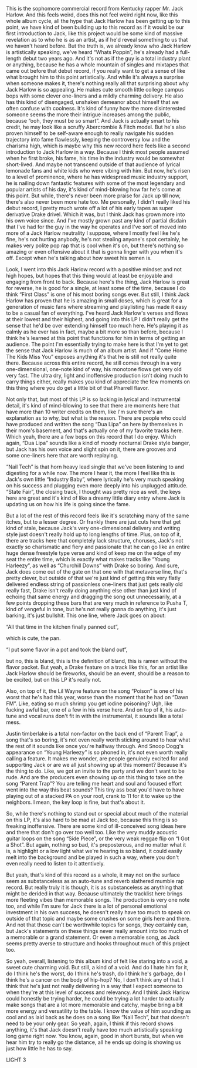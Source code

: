 This is the sophomore commercial record from Kentucky rapper Mr. Jack Harlow. And this feels weird, does this not feel weird right now, like this whole album cycle, all the hype that Jack Harlow has been getting up to this point, we have kind of been building up to this record as if it would be our first introduction to Jack, like this project would be some kind of massive revelation as to who he is as an artist, as if he'd reveal something to us that we haven't heard before. But the truth is, we already know who Jack Harlow is artistically speaking, we've heard “Whats Poppin”, he's already had a full-length debut two years ago. And it's not as if the guy is a total industry plant or anything, because he has a whole mountain of singles and mixtapes that came out before that debut record, if you really want to get a sense of like what brought him to this point artistically. And while it's always a surprise when someone makes it, there's nothing really all that surprising about why Jack Harlow is so appealing. He makes cute smooth little college campus bops with some clever one-liners and a mildly charming delivery. He also has this kind of disengaged, unshaken demeanor about himself that we often confuse with coolness. It's kind of funny how the more disinterested someone seems the more their intrigue increases among the public, because “ooh, they must be so smart”. And Jack is actually smart to his credit, he may look like a scruffy Abercrombie & Fitch model. But he's also proven himself to be self-aware enough to really navigate his sudden trajectory into fame flawlessly, keeping the controversy low and the charisma high, which is maybe why this new record here feels like a second introduction to Jack Harlow in a way. Because I think most people assumed when he first broke, his fame, his time in the industry would be somewhat short-lived. And maybe not transcend outside of that audience of lyrical lemonade fans and white kids who were vibing with him. But now, he's risen to a level of prominence, where he has widespread music industry support, he is nailing down fantastic features with some of the most legendary and popular artists of his day, it's kind of mind-blowing how far he's come at this point. But while, there's never been more praise for Jack up till now, there's also never been more hate too. Me personally, I didn't really liked his debut record, I pretty much wrote off a lot of his early tapes as super derivative Drake drivel. Which it was, but I think Jack has grown more into his own voice since. And I've mostly grown past any kind of partial disdain that I've had for the guy in the way he operates and I've sort of moved into more of a Jack Harlow neutrality I suppose, where I mostly feel like he's fine, he's not hurting anybody, he's not stealing anyone's spot certainly, he makes very polite pop rap that is cool when it's on, but there's nothing so amazing or even offensive about it that is gonna linger with you when it's off. Except when he's talking about how sweet his semen is.

Look, I went into this Jack Harlow record with a positive mindset and not high hopes, but hopes that this thing would at least be enjoyable and engaging from front to back. Because here's the thing, Jack Harlow is great for reverse, he is good for a single, at least some of the time, because I do think “First Class” is one of his most boring songs ever. But still, I think Jack Harlow has proven that he is amazing in small doses, which is great for a generation of music fans where streaming and playlisting has made it easy to be a casual fan of everything. I've heard Jack Harlow's verses and flows at their lowest and their highest, and going into this LP I didn't really get the sense that he'd be over extending himself too much here. He's playing it as calmly as he ever has in fact, maybe a bit more so than before, because I think he's learned at this point that functions for him in terms of getting an audience. The point I'm essentially trying to make here is that I'm yet to get the sense that Jack Harlow is much of an album artist. And if “Come Home The Kids Miss You” exposes anything it's that he is still not really quite there. Because across this entire record, he still comes through in a very one-dimensional, one-note kind of way, his monotone flows get very old very fast. The ultra dry, light and inoffensive production isn't doing much to carry things either, really makes you kind of appreciate the few moments on this thing where you do get a little bit of that Pharrell flavor.

Not only that, but most of this LP is so lacking in lyrical and instrumental detail, it's kind of mind-blowing to see that there are moments here that have more than 10 writer credits on them, like I'm sure there's an explanation as to why, but what is the reason. There are people who could have produced and written the song “Dua Lipa” on here by themselves in their mom's basement, and that's actually one of my favorite tracks here. Which yeah, there are a few bops on this record that I do enjoy. Which again, “Dua Lipa” sounds like a kind of moody nocturnal Drake style banger, but Jack has his own voice and slight spin on it, there are grooves and some one-liners here that are worth replaying.

“Nail Tech” is that horn heavy lead single that we've been listening to and digesting for a while now. The more I hear it, the more I feel like this is Jack's own little “Industry Baby”, where lyrically he's very much speaking on his success and plugging even more deeply into his unplugged attitude. “State Fair”, the closing track, I thought was pretty nice as well, the keys here are great and it's kind of like a dreamy little diary entry where Jack is updating us on how his life is going since the fame.

But a lot of the rest of this record feels like it's scratching many of the same itches, but to a lesser degree. Or frankly there are just cuts here that get kind of stale, because Jack's very one-dimensional delivery and writing style just doesn't really hold up to long lengths of time. Plus, on top of it, there are tracks here that completely lack structure, choruses, Jack's not exactly so charismatic and fiery and passionate that he can go like an entire huge dense freestyle type verse and kind of keep me on the edge of my seat the entire time, which is exactly what makes tracks like “Young Harleezy”, as well as “Churchill Downs” with Drake so boring. And sure, Jack does come out of the gate on that one with that metaverse line, that's pretty clever, but outside of that we're just kind of getting this very flatly delivered endless string of passionless one-liners that just gets really old really fast, Drake isn't really doing anything else other than just kind of echoing that same energy and dragging the song out unnecessarily, at a few points dropping these bars that are very much in reference to Pusha T, kind of vengeful in tone, but he's not really gonna do anything, it's just barking, it's just bullshit. This one line, where Jack goes on about:

“All that time in the kitchen finally panned out”,

which is cute, the pan.

“I put some flavor in a pot and took the bland out”,

but no, this is bland, this is the definition of bland, this is ramen without the flavor packet. But yeah, a Drake feature on a track like this, for an artist like Jack Harlow should be fireworks, should be an event, should be a reason to be excited, but on this LP it's really not.

Also, on top of it, the Lil Wayne feature on the song “Poison” is one of his worst that he's had this year, worse than the moment that he had on “Dawn FM”. Like, eating so much shrimp you get iodine poisoning? Ugh, like fucking awful bar, one of a few in his verse here. And on top of it, his auto-tune and vocal runs don't fit in with the instrumental, it sounds like a total mess.

Justin timberlake is a total non-factor on the back end of “Parent Trap”, a song that's so boring, it's not even really worth sticking around to hear what the rest of it sounds like once you're halfway through. And Snoop Dogg's appearance on “Young Harleezy” is so phoned in, it's not even worth really calling a feature. It makes me wonder, are people genuinely excited for and supporting Jack or are we all just showing up at this moment? Because it's the thing to do. Like, we got an invite to the party and we don't want to be rude. And are the producers even showing up on this thing to take on the song “Parent Trap”? You are telling me heart and soul and focused effort went into the way this beat sounds? This tiny ass beat you'd have to have playing out of a stacked PA on your roof, crank to 11 for it to wake up the neighbors. I mean, the key loop is fine, but that's about it.

So, while there's nothing to stand out or special about much of the material on this LP, it's also hard to be mad at Jack too, because this thing is so freaking inoffensive. There are some kind of ill-conceived song ideas here and there that don't go over too well too. Like the very muddy acoustic guitar loops on the song “Side Piece”, or the very weak reggae flip on “I Got a Shot”. But again, nothing so bad, it's preposterous, and no matter what it is, a highlight or a low light what we're hearing is so bland, it could easily melt into the background and be played in such a way, where you don't even really need to listen to it attentively.

But yeah, that's kind of this record as a whole, it may not on the surface seem as substanceless as an auto-tune and reverb slathered mumble rap record. But really truly it is though, it is as substanceless as anything that might be derided in that way. Because ultimately the tracklist here brings more fleeting vibes than memorable songs. The production is very one note too, and while I'm sure for Jack there is a lot of personal emotional investment in his own success, he doesn't really have too much to speak on outside of that topic and maybe some crushes on some girls here and there. And not that those can't be worthwhile topics for songs, they certainly can, but Jack's statements on these things never really amount into too much of a memorable or a grand statement. Or even a memorable song, as Jack seems pretty averse to structure and hooks throughout much of this project too.

So yeah, overall, listening to this album kind of felt like staring into a void, a sweet cute charming void. But still, a kind of a void. And do I hate him for it, do I think he's the worst, do I think he's trash, do I think he's garbage, do I think he's a cancer on the body of hip-hop? No, I don't think any of that. I think that he's just not really delivering in a way that I expect someone to when they're at this level of success and relevancy. And I think Jack Harlow could honestly be trying harder, he could be trying a lot harder to actually make songs that are a lot more memorable and catchy, maybe bring a bit more energy and versatility to the table. I know the value of him sounding as cool and as laid back as he does on a song like “Nail Tech”, but that doesn't need to be your only gear. So yeah, again, I think if this record shows anything, it's that Jack doesn't really have too much artistically speaking long game right now. You know, again, good in short bursts, but when we hear him try to really go the distance, all he ends up doing is showing us just how little he has to say.

LIGHT 3
